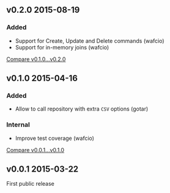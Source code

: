 ## v0.2.0 2015-08-19

### Added

* Support for Create, Update and Delete commands (wafcio)
* Support for in-memory joins (wafcio)

[Compare v0.1.0...v0.2.0](https://github.com/rom-rb/rom-csv/compare/v0.1.0...v0.2.0)

## v0.1.0 2015-04-16

### Added

* Allow to call repository with extra `CSV` options (gotar)

### Internal

* Improve test coverage (wafcio)

[Compare v0.0.1...v0.1.0](https://github.com/rom-rb/rom-csv/compare/v0.0.1...v0.1.0)

## v0.0.1 2015-03-22

First public release
